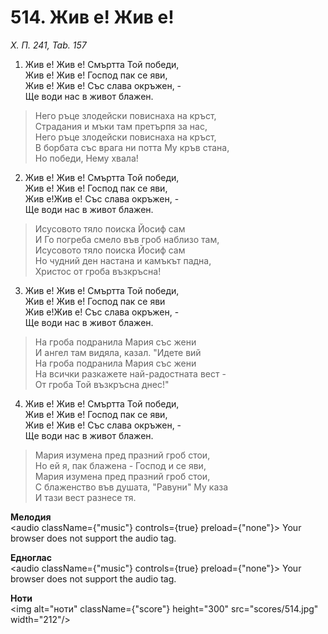 # 514. Жив е! Жив  е!  

*Х. П. 241, Tab. 157*  

1. Жив е! Жив е! Смъртта Той победи,  
Жив е! Жив е! Господ пак се яви,  
Жив е! Жив е! Със слава окръжен, -  
Ще води нас в живот блажен.  

> Него ръце злодейски повиснаха на кръст,  
> Страдания и мъки там претърпя за нас,  
> Него ръце злодейски повиснаха на кръст,  
> В борбата със врага ни потта Му кръв стана,  
> Но победи, Нему хвала!  

2. Жив е! Жив е! Смъртта Той победи,  
Жив е! Жив е! Господ пак се яви,  
Жив е!Жив е! Със слава окръжен, -  
Ще води нас в живот блажен.  

> Исусовото тяло поиска Йосиф сам  
> И Го погреба смело във гроб наблизо там,  
> Исусовото тяло поиска Йосиф сам  
> Но чудний ден настана и камъкът падна,  
> Христос от гроба възкръсна!  

3. Жив е! Жив е! Смъртта Той победи,  
Жив е! Жив е! Господ пак се яви  
Жив е!Жив е! Със слава окръжен, -  
Ще води нас в живот блажен.  

> На гроба подранила Мария със жени  
> И ангел там видяла, казал. "Идете вий  
> На гроба подранила Мария със жени  
> На всички разкажете най-радостната вест -  
> От гроба Той възкръсна днес!"  

4. Жив е! Жив е! Смъртта Той победи,  
Жив е! Жив е! Господ пак се яви,  
Жив е! Жив е! Със слава окръжен, -  
Ще води нас в живот блажен.  

> Мария изумена пред празний гроб стои,  
> Но ей я, пак блажена - Господ и се яви,  
> Мария изумена пред празний гроб стои,  
> С блаженство във душата, "Равуни" Му каза  
> И тази вест разнесе тя.  

__Мелодия__  
<audio className={"music"} controls={true} preload={"none"}><source src="mp3/514.mp3" type="audio/mpeg"/>
Your browser does not support the audio tag.
</audio>  

__Едноглас__  
<audio className={"music"} controls={true} preload={"none"}><source src="transp/514.mp3" type="audio/mpeg"/>
Your browser does not support the audio tag.
</audio>  

__Ноти__  
<img alt="ноти" className={"score"} height="300" src="scores/514.jpg" width="212"/>
